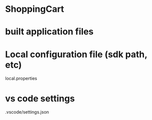 # ShoppingCart
# built application files

# Local configuration file (sdk path, etc)
local.properties

# vs code settings
.vscode/settings.json

